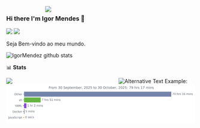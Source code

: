 <img align='right' src="https://media-exp1.licdn.com/dms/image/C4E16AQHavakdDtnYww/profile-displaybackgroundimage-shrink_350_1400/0/1615345252999?e=1624492800&v=beta&t=OXXn1bBIJQKux4dc-_etFfuUS6xTKb3AJQ-3xGESMOQ" width="400px">

### Hi there I'm Igor Mendes :rocket:

<a href="https://www.linkedin.com/in/igormm/" target="_blank"><img src="https://img.shields.io/badge/LinkedIn-0077B5?style=for-the-badge&logo=linkedin&logoColor=white" width="80px"></a>
<a href="https://wa.me/14996671135" target="_blank"><img src="https://img.shields.io/badge/WhatsApp-25D366?style=for-the-badge&logo=whatsapp&logoColor=white" width="80px"></a>

Seja Bem-vindo ao meu mundo.

![IgorMendez github stats](https://i.imgur.com/qpFBbmO.gif/200x100)

📊 **Stats**

<img align='left'   width="300" src="https://github-readme-stats.vercel.app/api?username=IgorMendez&show_icons=true&title_color=fff&icon_color=79ff97&text_color=9f9f9f&bg_color=151515">

<!--START_SECTION:waka-->
<img src="https://github.com/igormendez/images/stat.svg" alt="Alternative Text"/>
Example: <img src="https://github.com/avinal/avinal/blob/main/images/stat.svg" alt="Avinal WakaTime Activity"/>
<!--END_SECTION:waka-->

